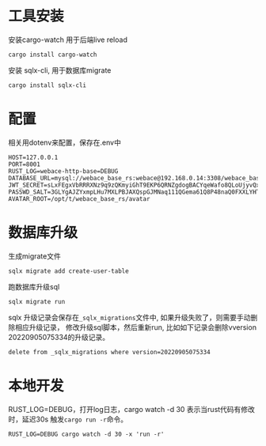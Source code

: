# 工具安装

安装cargo-watch 用于后端live reload

```
cargo install cargo-watch
```

安装 sqlx-cli, 用于数据库migrate

```
cargo install sqlx-cli
```

# 配置

相关用dotenv来配置，保存在.env中
```
HOST=127.0.0.1
PORT=8001
RUST_LOG=webace-http-base=DEBUG
DATABASE_URL=mysql://webace_base_rs:webace@192.168.0.14:3308/webace_base_rs
JWT_SECRET=sLxFEgxVbRRRXNz9q9zQKmyiGhT9EKP6QRNZgdogBACYqeWafo8QLoUjyvQxTM26
PASSWD_SALT=3GLYgAJZYxmpLHu7MXLPBJAXQspGJMNaq111QGema61Q8P48naQ0FXXLYHTEDZDYosftn
AVATAR_ROOT=/opt/t/webace_base_rs/avatar
```

# 数据库升级

生成migrate文件
```
sqlx migrate add create-user-table
```

跑数据库升级sql
```
sqlx migrate run
```

sqlx 升级记录会保存在`_sqlx_migrations`文件中, 如果升级失败了，则需要手动删除相应升级记录，
修改升级sql脚本，然后重新run, 比如如下记录会删除vversion 20220905075334的升级记录。

```
delete from _sqlx_migrations where version=20220905075334
```


# 本地开发

RUST_LOG=DEBUG，打开log日志，cargo watch -d 30 表示当rust代码有修改时，延迟30s 触发`cargo run -r`命令。

```
RUST_LOG=DEBUG cargo watch -d 30 -x 'run -r'
```
